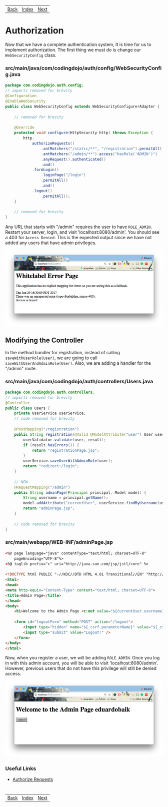 <table width="100%">
    <tr>
        <td><a href="./008_Validations.md">Back</a></td>
        <td><a href="../Index.md">Index</a></td>
        <td><a href="./010_Admin_Dashboard.md">Next</a></td>
    </tr>
</table>

#

#   Authorization
Now that we have a complete authentication system, It is time for us to implement authorization. The first thing we must do is change our `WebSecurityConfig` class.

### __src/main/java/com/codingdojo/auth/config/WebSecurityConfig.java__
```java
package com.codingdojo.auth.config;
// imports removed for brevity
@Configuration
@EnableWebSecurity
public class WebSecurityConfig extends WebSecurityConfigurerAdapter {
    
    // removed for brevity
    
    @Override
    protected void configure(HttpSecurity http) throws Exception {
        http.
            authorizeRequests()
                .antMatchers("/static/**", "/registration").permitAll()
                .antMatchers("/admin/**").access("hasRole('ADMIN')")    // NEW
                .anyRequest().authenticated()
                .and()
            .formLogin()
                .loginPage("/login")
                .permitAll()
                .and()
            .logout()
                .permitAll();
    }
    
    // removed for brevity
}
```
Any URL that starts with "/admin" requires the user to have `ROLE_ADMIN`. Restart your server, login, and visit 'localhost:8080/admin'. You should see a 403 for `Access Denied`. This is the expected output since we have not added any users that have admin privileges.

<img src="./../../000_img/accessDenied.png">

##  __Modifying the Controller__
In the method handler for registration, instead of calling `saveWithUserRole(User)`, we are going to call `saveWithUserAndAdminRole(User)`. Also, we are adding a handler for the "/admin" route.

### __src/main/java/com/codingdojo/auth/controllers/Users.java__
```java
package com.codingdojo.auth.controllers;
// imports removed for brevity
@Controller
public class Users {
    private UserService userService;
    // code removed for brevity
    
    @PostMapping("/registration")
    public String registration(@Valid @ModelAttribute("user") User user, BindingResult result, Model model) {
        userValidator.validate(user, result);
        if (result.hasErrors()) {
            return "registrationPage.jsp";
        }
        userService.saveUserWithAdminRole(user);
        return "redirect:/login";
    }
     
    // NEW 
    @RequestMapping("/admin")
    public String adminPage(Principal principal, Model model) {
        String username = principal.getName();
        model.addAttribute("currentUser", userService.findByUsername(username));
        return "adminPage.jsp";
    }
    
    // code removed for brevity
}
```
### __src/main/webapp/WEB-INF/adminPage.jsp__
```html
<%@ page language="java" contentType="text/html; charset=UTF-8"
    pageEncoding="UTF-8"%>
<%@ taglib prefix="c" uri="http://java.sun.com/jsp/jstl/core" %>
    
<!DOCTYPE html PUBLIC "-//W3C//DTD HTML 4.01 Transitional//EN" "http://www.w3.org/TR/html4/loose.dtd">
<html>
<head>
<meta http-equiv="Content-Type" content="text/html; charset=UTF-8">
<title>Admin Page</title>
</head>
<body>
    <h1>Welcome to the Admin Page <c:out value="${currentUser.username}"></c:out></h1>
    
    <form id="logoutForm" method="POST" action="/logout">
        <input type="hidden" name="${_csrf.parameterName}" value="${_csrf.token}"/>
        <input type="submit" value="Logout!" />
    </form>
</body>
</html>
```
Now, when you register a user, we will be adding `ROLE_ADMIN`. Once you log in with this admin account, you will be able to visit 'localhost:8080/admin'. However, previous users that do not have this privilege will still be denied access.

<img src="./../../000_img/adminPage.png">

### __Useful Links__
*    [Authorize Requests](https://docs.spring.io/spring-security/site/docs/current/reference/html/jc.html#authorize-requests)

#

[]()
<table width="100%">
    <tr>
        <td><a href="./008_Validations.md">Back</a></td>
        <td><a href="../Index.md">Index</a></td>
        <td><a href="./010_Admin_Dashboard.md">Next</a></td>
    </tr>
</table>